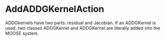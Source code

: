 # AddADDGKernelAction

ADDGkernels have two parts: residual and Jacobian. If an ADDGKernel is used, two classes ADDGKernel<RESIDUAL> and ADDGKernel<JACOBIAN>
are literally added into the MOOSE system.

